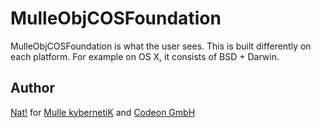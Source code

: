 # MulleObjCOSFoundation

MulleObjCOSFoundation is what the user sees. This is built differently on each
platform. For example on OS X, it consists of BSD + Darwin.

## Author

[Nat!](//www.mulle-kybernetik.com/weblog) for
[Mulle kybernetiK](//www.mulle-kybernetik.com) and
[Codeon GmbH](//www.codeon.de)

